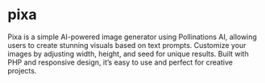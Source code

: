 # pixa
Pixa is a simple AI-powered image generator using Pollinations AI, allowing users to create stunning visuals based on text prompts. Customize your images by adjusting width, height, and seed for unique results. Built with PHP and responsive design, it’s easy to use and perfect for creative projects.
